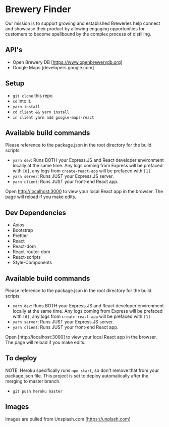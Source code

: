 # Brewery Finder

Our mission is to support growing and established  Breweries help connect and showcase their product by allowing engaging opportunities for customers to become spellbound by the complex process of distilling.

## API's 

- Open Brewery DB [https://www.openbrewerydb.org]
- Google Maps [developers.google.com]

## Setup

- `git clone` this repo
- `cd` into it.
- `yarn install`
- `cd client && yarn install`
- `in client yarn add google-maps-react`

## Available build commands
Please reference to the package.json in the root directory for the build scripts:

- `yarn dev`: Runs BOTH your Express.JS and React developer environment locally at the same time. Any logs coming from Express will be prefaced with `[0]`, any logs from `create-react-app` will be prefaced with `[1]`.
- `yarn server`: Runs JUST your Express.JS server.
- `yarn client`: Runs JUST your front-end React app.

Open [http://localhost:3000](http://localhost:3000) to view your local React app in the browser. The page will reload if you make edits.

## Dev Dependencies

-	Axios
-	Bootstrap
-	Prettier
-	React
-	React-dom
-	React-router-dom
-	React-scripts
-	Style-Components

## Available build commands

Please reference to the package.json in the root directory for the build scripts:

- `yarn dev`: Runs BOTH your Express.JS and React developer environment locally at the same time. Any logs coming from Express will be prefaced with `[0]`, any logs from `create-react-app` will be prefaced with `[1]`.
- `yarn server`: Runs JUST your Express.JS server.
- `yarn client`: Runs JUST your front-end React app.

Open [http://localhost:3000] to view your local React app in the browser. The page will reload if you make edits.

## To deploy

NOTE: Heroku specifically runs `npm start`, so don't remove that from your package.json file.
This project is set to deploy automatically after the merging to master branch.

- `git push heroku master`

## Images

Images are pulled from Unsplash.com [https://unplash.com]